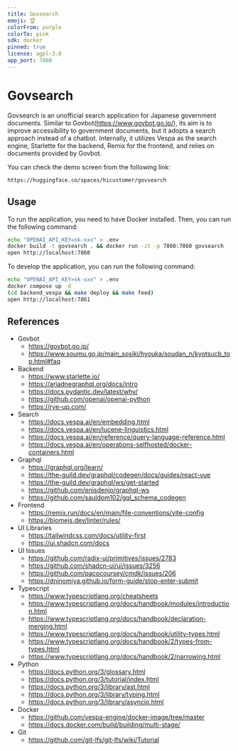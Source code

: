 ```yaml
---
title: Govsearch
emoji: 🏆
colorFrom: purple
colorTo: pink
sdk: docker
pinned: true
license: agpl-3.0
app_port: 7860
---
```


# Govsearch

Govsearch is an unofficial search application for Japanese government
documents. Similar to Govbot(https://www.govbot.go.jp/), its aim is to
improve accessibility to government documents, but it adopts a search
approach instead of a chatbot. Internally, it utilizes Vespa as the
search engine, Starlette for the backend, Remix for the frontend, and
relies on documents provided by Govbot.

You can check the demo screen from the following link:

    https://huggingface.co/spaces/hicustomer/govsearch

## Usage

To run the application, you need to have Docker installed. Then, you
can run the following command:

```sh
echo "OPENAI_API_KEY=sk-xxx" > .env
docker build -t govsearch . && docker run -it -p 7860:7860 govsearch
open http://localhost:7860
```

To develop the application, you can run the following command:

```sh
echo "OPENAI_API_KEY=sk-xxx" > .env
docker compose up -d
(cd backend_vespa && make deploy && make feed)
open http://localhost:7861
```

## References

- Govbot
    - https://govbot.go.jp/
    - https://www.soumu.go.jp/main_sosiki/hyouka/soudan_n/kyotsucb_top.html#faq
- Backend
    - https://www.starlette.io/
    - https://ariadnegraphql.org/docs/intro
    - https://docs.pydantic.dev/latest/why/
    - https://github.com/openai/openai-python
    - https://rye-up.com/
- Search
    - https://docs.vespa.ai/en/embedding.html
    - https://docs.vespa.ai/en/lucene-linguistics.html
    - https://docs.vespa.ai/en/reference/query-language-reference.html
    - https://docs.vespa.ai/en/operations-selfhosted/docker-containers.html
- Graphql
    - https://graphql.org/learn/
    - https://the-guild.dev/graphql/codegen/docs/guides/react-vue
    - https://the-guild.dev/graphql/ws/get-started
    - https://github.com/enisdenjo/graphql-ws
    - https://github.com/sauldom102/gql_schema_codegen
- Frontend
    - https://remix.run/docs/en/main/file-conventions/vite-config
    - https://biomejs.dev/linter/rules/
- UI Libraries
    - https://tailwindcss.com/docs/utility-first
    - https://ui.shadcn.com/docs
- UI Issues
    - https://github.com/radix-ui/primitives/issues/2783
    - https://github.com/shadcn-ui/ui/issues/3256
    - https://github.com/pacocoursey/cmdk/issues/206
    - https://dninomiya.github.io/form-guide/stop-enter-submit
- Typescript
    - https://www.typescriptlang.org/cheatsheets
    - https://www.typescriptlang.org/docs/handbook/modules/introduction.html
    - https://www.typescriptlang.org/docs/handbook/declaration-merging.html
    - https://www.typescriptlang.org/docs/handbook/utility-types.html
    - https://www.typescriptlang.org/docs/handbook/2/types-from-types.html
    - https://www.typescriptlang.org/docs/handbook/2/narrowing.html
- Python
    - https://docs.python.org/3/glossary.html
    - https://docs.python.org/3/tutorial/index.html
    - https://docs.python.org/3/library/ast.html
    - https://docs.python.org/3/library/typing.html
    - https://docs.python.org/3/library/asyncio.html
- Docker
    - https://github.com/vespa-engine/docker-image/tree/master
    - https://docs.docker.com/build/building/multi-stage/
- Git
    - https://github.com/git-lfs/git-lfs/wiki/Tutorial
